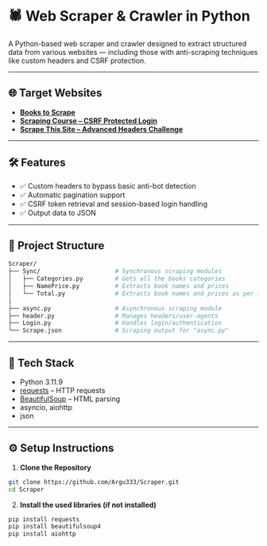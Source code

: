 # 🕷️ Web Scraper & Crawler in Python

A Python-based web scraper and crawler designed to extract structured data from various websites — including those with anti-scraping techniques like custom headers and CSRF protection.

---

## 🌐 Target Websites

- **[Books to Scrape](https://books.toscrape.com)**  
- **[Scraping Course – CSRF Protected Login](https://www.scrapingcourse.com/login/csrf)**  
- **[Scrape This Site – Advanced Headers Challenge](https://www.scrapethissite.com/pages/advanced/?gotcha=headers)**  

---

## 🛠️ Features

- ✅ Custom headers to bypass basic anti-bot detection  
- ✅ Automatic pagination support  
- ✅ CSRF token retrieval and session-based login handling  
- ✅ Output data to JSON 

---

## 📁 Project Structure

```bash
Scraper/
├── Sync/                     # Synchronous scraping modules
│   ├── Categories.py         # Gets all the books categories
│   ├── NamePrice.py          # Extracts book names and prices
│   └── Total.py              # Extracts book names and prices as per their categories
│
├── async.py                  # Asynchronous scraping module
├── header.py                 # Manages headers/user-agents
├── Login.py                  # Handles login/authentication
└── Scrape.json               # Scraping output for "async.py"
```
---

## 🧰 Tech Stack

- Python 3.11.9
- [requests](https://pypi.org/project/requests/) – HTTP requests
- [BeautifulSoup](https://pypi.org/project/beautifulsoup4/) – HTML parsing
- asyncio, aiohttp
- json

---

## ⚙️ Setup Instructions

1. **Clone the Repository**

```bash
git clone https://github.com/Argu333/Scraper.git
cd Scraper
```
2. **Install the used libraries (if not installed)**
```bash
pip install requests
pip install beautifulsoup4
pip install aiohttp
```
